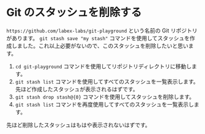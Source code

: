 # Git のスタッシュを削除する

`https://github.com/labex-labs/git-playground` という名前の Git リポジトリがあります。 `git stash save "my stash"` コマンドを使用してスタッシュを作成しました。これ以上必要がないので、このスタッシュを削除したいと思います。

1. `cd git-playground` コマンドを使用してリポジトリディレクトリに移動します。
2. `git stash list` コマンドを使用してすべてのスタッシュを一覧表示します。先ほど作成したスタッシュが表示されるはずです。
3. `git stash drop stash@{0}` コマンドを使用してスタッシュを削除します。
4. `git stash list` コマンドを再度使用してすべてのスタッシュを一覧表示します。

先ほど削除したスタッシュはもはや表示されないはずです。
